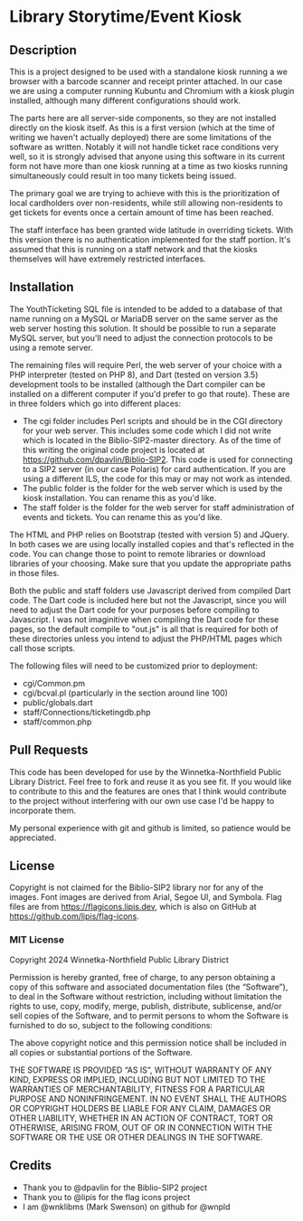 # Library Storytime/Event Kiosk

## Description
This is a project designed to be used with a standalone kiosk running a we browser with a barcode scanner and receipt printer attached.  In our case we are using a computer running Kubuntu and Chromium with a kiosk plugin installed, although many different configurations should work.

The parts here are all server-side components, so they are not installed directly on the kiosk itself.  As this is a first version (which at the time of writing we haven't actually deployed) there are some limitations of the software as written.  Notably it will not handle ticket race conditions very well, so it is strongly advised that anyone using this software in its current form not have more than one kiosk running at a time as two kiosks running simultaneously could result in too many tickets being issued.

The primary goal we are trying to achieve with this is the prioritization of local cardholders over non-residents, while still allowing non-residents to get tickets for events once a certain amount of time has been reached.

The staff interface has been granted wide latitude in overriding tickets.  With this version there is no authentication implemented for the staff portion.  It's assumed that this is running on a staff network and that the kiosks themselves will have extremely restricted interfaces.

## Installation
The YouthTicketing SQL file is intended to be added to a database of that name running on a MySQL or MariaDB server on the same server as the web server hosting this solution.  It should be possible to run a separate MySQL server, but you'll need to adjust the connection protocols to be using a remote server.

The remaining files will require Perl, the web server of your choice with a PHP interpreter (tested on PHP 8), and Dart (tested on version 3.5) development tools to be installed (although the Dart compiler can be installed on a different computer if you'd prefer to go that route).  These are in three folders which go into different places:
* The cgi folder includes Perl scripts and should be in the CGI directory for your web server.  This includes some code which I did not write which is located in the Biblio-SIP2-master directory.  As of the time of this writing the original code project is located at https://github.com/dpavlin/Biblio-SIP2.  This code is used for connecting to a SIP2 server (in our case Polaris) for card authentication.  If you are using a different ILS, the code for this may or may not work as intended.
* The public folder is the folder for the web server which is used by the kiosk installation.  You can rename this as you'd like.
* The staff folder is the folder for the web server for staff administration of events and tickets.  You can rename this as you'd like.

The HTML and PHP relies on Bootstrap (tested with version 5) and JQuery.  In both cases we are using locally installed copies and that's reflected in the code.  You can change those to point to remote libraries or download libraries of your choosing.  Make sure that you update the appropriate paths in those files.

Both the public and staff folders use Javascript derived from compiled Dart code.  The Dart code is included here but not the Javascript, since you will need to adjust the Dart code for your purposes before compiling to Javascript.  I was not imaginitive when compiling the Dart code for these pages, so the default compile to "out.js" is all that is required for both of these directories unless you intend to adjust the PHP/HTML pages which call those scripts.

The following files will need to be customized prior to deployment:
* cgi/Common.pm
* cgi/bcval.pl (particularly in the section around line 100)
* public/globals.dart
* staff/Connections/ticketingdb.php
* staff/common.php

## Pull Requests
This code has been developed for use by the Winnetka-Northfield Public Library District.  Feel free to fork and reuse it as you see fit.  If you would like to contribute to this and the features are ones that I think would contribute to the project without interfering with our own use case I'd be happy to incorporate them.

My personal experience with git and github is limited, so patience would be appreciated.

## License 
Copyright is not claimed for the Biblio-SIP2 library nor for any of the images.  Font images are derived from Arial, Segoe UI, and Symbola.  Flag files are from https://flagicons.lipis.dev, which is also on GitHub at https://github.com/lipis/flag-icons.

### MIT License
Copyright 2024 Winnetka-Northfield Public Library District

Permission is hereby granted, free of charge, to any person obtaining a copy of this software and associated documentation files (the “Software”), to deal in the Software without restriction, including without limitation the rights to use, copy, modify, merge, publish, distribute, sublicense, and/or sell copies of the Software, and to permit persons to whom the Software is furnished to do so, subject to the following conditions:

The above copyright notice and this permission notice shall be included in all copies or substantial portions of the Software.

THE SOFTWARE IS PROVIDED “AS IS”, WITHOUT WARRANTY OF ANY KIND, EXPRESS OR IMPLIED, INCLUDING BUT NOT LIMITED TO THE WARRANTIES OF MERCHANTABILITY, FITNESS FOR A PARTICULAR PURPOSE AND NONINFRINGEMENT. IN NO EVENT SHALL THE AUTHORS OR COPYRIGHT HOLDERS BE LIABLE FOR ANY CLAIM, DAMAGES OR OTHER LIABILITY, WHETHER IN AN ACTION OF CONTRACT, TORT OR OTHERWISE, ARISING FROM, OUT OF OR IN CONNECTION WITH THE SOFTWARE OR THE USE OR OTHER DEALINGS IN THE SOFTWARE.

## Credits
* Thank you to @dpavlin for the Biblio-SIP2 project
* Thank you to @lipis for the flag icons project
* I am @wnklibms (Mark Swenson) on github for @wnpld